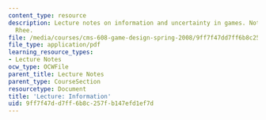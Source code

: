 ```yaml
---
content_type: resource
description: Lecture notes on information and uncertainty in games. Notes by Clara
  Rhee.
file: /media/courses/cms-608-game-design-spring-2008/9ff7f47dd7ff6b8c257fb147efd1ef7d_MITCMS_608s08_lec_notes13.pdf
file_type: application/pdf
learning_resource_types:
- Lecture Notes
ocw_type: OCWFile
parent_title: Lecture Notes
parent_type: CourseSection
resourcetype: Document
title: 'Lecture: Information'
uid: 9ff7f47d-d7ff-6b8c-257f-b147efd1ef7d
---
```

